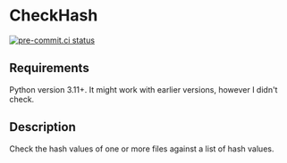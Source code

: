 # CheckHash
[![pre-commit.ci status](https://results.pre-commit.ci/badge/github/Solomon1732/check-hash/master.svg)](https://results.pre-commit.ci/latest/github/Solomon1732/check-hash/master)

## Requirements
Python version 3.11+. It might work with earlier versions, however I didn't check.

## Description
Check the hash values of one or more files against a list of hash values.
